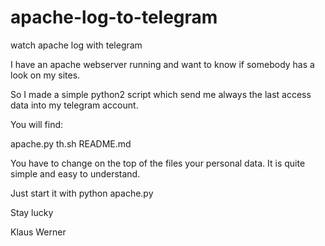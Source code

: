 # apache-log-to-telegram
watch apache log with telegram

I have an apache webserver running and want to know if somebody has a look on my sites.

So I made a simple python2 script which send me always the last access data into my telegram account.

You will find:

apache.py
th.sh
README.md

You have to change on the top of the files your personal data.
It is quite simple and easy to understand.

Just start it with python apache.py

Stay lucky

Klaus Werner

